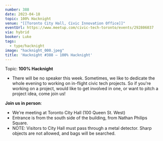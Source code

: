 ```yaml
---
number: 388
date: 2023-04-18
topic: 100% Hacknight
venue: "[[Toronto City Hall, Civic Innovation Office]]"
eventUrl: https://www.meetup.com/civic-tech-toronto/events/292806037
via: hybrid
booker: Luke
tags:
  - type/hacknight
image: "hacknight_000.jpeg"
title: 'Hacknight #388 – 100% Hacknight'
---
```

Topic: **100% Hacknight**

* There will be no speaker this week. Sometimes, we like to dedicate the whole evening to working on in-flight civic tech projects. So if you're working on a project, would like to get involved in one, or want to pitch a project idea, come join us!

**Join us in person**:

* We're meeting at Toronto City Hall (100 Queen St. West)
* Entrance is from the south side of the building, from Nathan Philips Square.
* NOTE: Visitors to City Hall must pass through a metal detector. Sharp objects are not allowed, and bags will be searched.
